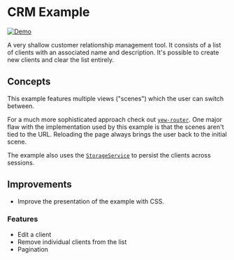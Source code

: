 # CRM Example

[![Demo](https://img.shields.io/website?label=demo&url=https%3A%2F%2Fexamples.yew.rs%2Fcrm)](https://examples.yew.rs/crm)

A very shallow customer relationship management tool.
It consists of a list of clients with an associated name and description.
It's possible to create new clients and clear the list entirely.

## Concepts

This example features multiple views ("scenes") which the user can switch between.

For a much more sophisticated approach check out [`yew-router`](https://yew.rs/concepts/router/).
One major flaw with the implementation used by this example is that the scenes aren't tied to the URL.
Reloading the page always brings the user back to the initial scene.

The example also uses the [`StorageService`](https://docs.rs/yew-services/latest/yew_services/struct.StorageService.html)
to persist the clients across sessions.

## Improvements

- Improve the presentation of the example with CSS.

### Features

- Edit a client
- Remove individual clients from the list
- Pagination
